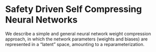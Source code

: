 # Safety Driven Self Compressing Neural Networks
We describe a simple and general neural network weight compression approach,
in which the network parameters (weights and biases) are represented in a “latent” space, amounting to a reparameterization.
